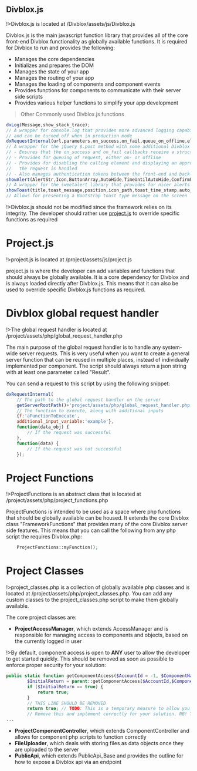 ## Divblox.js
!>Divblox.js is located at /Divblox/assets/js/Divblox.js

Divblox.js is the main javascript function library that provides all of the core front-end Divblox functionality as globally available functions. It is required for Divblox to run and provides the following:
- Manages the core dependencies
- Initializes and prepares the DOM
- Manages the state of your app
- Manages the routing of your app
- Manages the loading of components and component events
- Provides functions for components to communicate with their server side scripts
- Provides various helper functions to simplify your app development

>Other Commonly used Divblox.js functions
```javascript
dxLog(Message,show_stack_trace);
// A wrapper for console.log that provides more advanced logging capability 
// and can be turned off when in production mode
dxRequestInternal(url,parameters,on_success,on_fail,queue_on_offline,element,loading_text);
// A wrapper for the jQuery $.post method with some additional Divblox functionality:
// - Ensures that the on_success and on_fail callbacks receive a structured object
// - Provides for queuing of request, either on- or offline
// - Provides for disabling the calling element and displaying an appropriate message while
//   the request is handled
// - Also manages authentication tokens between the front-end and back-end
showAlert(AlertStr,Icon,ButtonArray,AutoHide,TimeUntilAutoHide,ConfirmFunction,CancelFunction);
// A wrapper for the sweetalert library that provides for nicer alerts
showToast(title,toast_message,position,icon_path,toast_time_stamp,auto_hide);
// Allows for presenting a Bootstrap toast type message on the screen
```

!>Divblox.js should not be modified since the framework relies on its integrity. The developer should rather use [project.js](project-js.md) to override specific functions as required

# Project.js
!>project.js is located at /project/assets/js/project.js

project.js is where the developer can add variables and functions that should always be globally available. It is a core dependency for Divblox and is always loaded directly after Divblox.js.
This means that it can also be used to override specific Divblox.js functions as required.

# Divblox global request handler
!>The global request handler is located at /project/assets/php/global_request_handler.php

The main purpose of the global request handler is to handle any system-wide server requests. This is very useful when you 
want to create a general server function that can be reused in multiple places, instead of individually implemented per
component.
The script should always return a json string with at least one parameter called "Result".

You can send a request to this script by using the following snippet:

```javascript
dxRequestInternal(
	// The path to the global request handler on the server
	getServerRootPath()+'project/assets/php/global_request_handler.php',
	// The function to execute, along with additional inputs
	{f:'aFunctionToExecute',
	additional_input_variable:'example'},
    function(data_obj) {
        // If the request was successful
    },
    function(data) {
        // If the request was not successful
    });
```

# Project Functions
!>ProjectFunctions is an abstract class that is located at /project/assets/php/project_functions.php

ProjectFunctions is intended to be used as a space where php functions that should be globally available can be housed. 
It extends the core Divblox class "FrameworkFunctions" that provides many of the core Divblox server side features. 
This means that you can call the following from any php script the requires Divblox.php:

```php
    ProjectFunctions::myFunction();
```

# Project Classes
!>project_classes.php is a collection of globally available php classes and is located at /project/assets/php/project_classes.php. 
You can add any custom classes to the project_classes.php script to make them globally available.

The core project classes are: 
- **ProjectAccessManager**, which extends AccessManager and is responsible for managing access to components and objects, 
based on the currently logged in user

!>By default, component access is open to **ANY** user to allow the developer to get started quickly. This should be removed 
as soon as possible to enforce proper security for your solution:
```php
public static function getComponentAccess($AccountId = -1, $ComponentName = '') {
        $InitialReturn = parent::getComponentAccess($AccountId,$ComponentName);
        if ($InitialReturn == true) {
            return true;
        }
        // THIS LINE SHOULD BE REMOVED
        return true; // TODO: This is a temporary measure to allow you to get started quickly without restrictions.
        // Remove this and implement correctly for your solution. NB! THIS GIVES ACCESS TO ALL COMPONENTS TO ANY USER!!!
...
```

- **ProjectComponentController**, which extends ComponentController and allows for component php scripts to function correctly
- **FileUploader**, which deals with storing files as data objects once they are uploaded to the server
- **PublicApi**, which extends PublicApi_Base and provides the outline for how to expose a Divblox api via an endpoint
